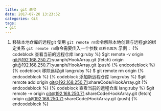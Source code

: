 ```yaml
---
title: git 命令
date: 2017-07-20 13:23:52
categories: Git
tags: 
- git
---
```

1. 移除本地仓库的远程git 
使用 `git remote rm`命令解除本地创建与远程git的绑定关系
`git remote rm`命令需要传入一个参数 `远程仓库名`
示例：
{% codeblock 查看当前的远程仓库  lang:ruby   %}
$git remote -v 
origin	git@192.168.250.71:yuanph/HookArray.git (fetch)
origin	git@192.168.250.71:yuanph/HookArray.git (push)
{% endcodeblock %}
{% codeblock 移除远程git  lang:ruby   %}
$ git remote rm origin
{% endcodeblock %}
{% codeblock 添加新远程仓库  lang:ruby   %}
$git remote add origin git@192.168.250.71:shareCode/HookArray.git
{% endcodeblock %}
{% codeblock 查看当前的远程仓库  lang:ruby   %}
$git remote -v 
origin	git@192.168.250.71:shareCode/HookArray.git (fetch)
origin	git@192.168.250.71:shareCode/HookArray.git (push)
{% endcodeblock %}






